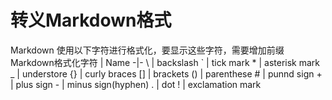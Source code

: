 # 转义Markdown格式

Markdown 使用以下字符进行格式化，要显示这些字符，需要增加前缀 \
Markdown格式化字符 | Name
-|-
\ | backslash
` | tick mark
\* | asterisk mark
_ | understore
{} | curly braces
[] | brackets
() | parenthese
\# | punnd sign
\+ | plus sign
\- | minus sign(hyphen)
. | dot
! | exclamation mark